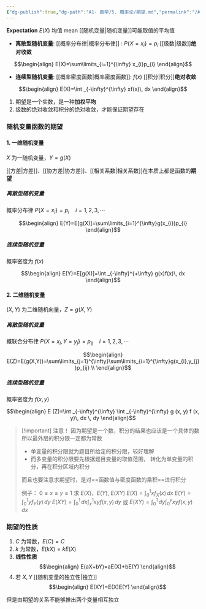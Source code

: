 ```yaml
---
{"dg-publish":true,"dg-path":"A1- 数学/5. 概率论/期望.md","permalink":"/A1- 数学/5. 概率论/期望/","dgPassFrontmatter":true,"noteIcon":"","created":"2024-05-21T15:20:28.359+08:00","updated":"2025-04-14T18:25:19.669+08:00"}
---
```


**Expectation**   $E(X)$     均值 mean
[[随机变量\|随机变量]]可能取值的平均值

- **离散型随机变量**:
	[[概率分布律\|概率分布律]] : $P\left\{X=x_{i} \right\}=p_{i}$    [[级数\|级数]]**绝对收敛**

$$\begin{align}
E(X)=\sum\limits_{i=1}^{\infty} x_{i}p_{i}
\end{align}$$

- **连续型随机变量**:
	[[概率密度函数\|概率密度函数]]:   $f(x)$      [[积分\|积分]]**绝对收敛**

$$\begin{align}
E(X)=\int _{-\infty}^{\infty} xf(x)\, dx 
\end{align}$$

1. 期望是一个实数，是一种**加权平均**
2. 级数的绝对收敛和积分的绝对收敛，才能保证期望存在

### 随机变量函数的期望
#### 1. 一维随机变量
$X$ 为一随机变量，$Y=g(X)$

[[方差\|方差]]、[[协方差\|协方差]]、[[相关系数\|相关系数]]在本质上都是函数的**期望**
##### 离散型随机变量
概率分布律 $P\left\{X=x_{i} \right\}=p_{i}\quad i=1,2,3,\cdots$

$$\begin{align}
E(Y)=E[g(X)]=\sum\limits_{i=1}^{\infty}g(x_{i})p_{i}
\end{align}$$

##### 连续型随机变量
概率密度为 $f(x)$

$$\begin{align}
E(Y)=E[g(X)]=\int _{-\infty}^{+\infty} g(x)f(x)\, dx 
\end{align}$$

#### 2. 二维随机变量
$(X,Y)$ 为二维随机向量，$Z=g(X,Y)$
##### 离散型随机变量
概联合分布律 $P\left\{X=x_{i},Y=y_{j} \right\}=p_{ij}\quad i=1,2,3,\cdots$

$$\begin{align}
E(Z)=E(g(X,Y))=\sum\limits_{j=1}^{\infty}\sum\limits_{i=1}^{\infty}g(x_{i},y_{j})p_{ij} \\
\end{align}$$

##### 连续型随机变量
概率密度为 $f(x,y)$

$$\begin{align}
 E (Z)=\int _{-\infty}^{\infty} \int _{-\infty}^{\infty} g (x, y) f (x, y)\, dx \, dy 
\end{align}$$


>[!important] 注意！
>因为期望是一个数，积分的结果也应该是一个具体的数
>所以最外层的积分限一定都为常数
>- 单变量的积分限就为题目所给定的积分限，较好理解
>- 而多变量的积分限要先根据题目变量的取值范围，
>	转化为单变量的积分，再在积分区域内积分
>	
>而且也要注意求期望时，是对==函数值与密度函数的乘积==进行积分
>
>例子：
>	$0\leq x\leq y\leq 1$
>	求 $E(X)$，$E(Y)$, $E(XY)$
>	$E(X)=\int _{0}^{1} xf_{X}(x) \, dx$
>	$E(Y)=\int _{0}^{1} yf_{Y}(y) \, dy$
>	$E(XY)=\int _{0}^{1} \, dx \int _{x}^{1} xyf(x,y)\, dy$ 或
>	$E(XY)=\int _{0}^{1} \, dy \int _{0}^{y} xyf(x,y)\, dx$


### 期望的性质
1.  $C$ 为常数，$E(C)=C$
2. $k$ 为常数，$E(kX)=kE(X)$
3.  **线性性质**
$$\begin{align}
E(aX+bY)=aE(X)+bE(Y)
\end{align}$$
4. 若 $X,Y$ [[随机变量的独立性\|独立]]
$$\begin{align}
E(XY)=E(X)E(Y)
\end{align}$$

但是由期望的关系不能够推出两个变量相互独立





